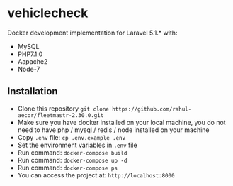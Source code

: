 # vehiclecheck
Docker development implementation for Laravel 5.1.\* with:

- MySQL
- PHP7.1.0
- Aapache2
- Node-7

## Installation

- Clone this repository `git clone https://github.com/rahul-aecor/fleetmastr-2.30.0.git`
- Make sure you have docker installed on your local machine, you do not need to have php / mysql / redis / node installed on your machine
- Copy `.env` file: `cp .env.example .env`
- Set the environment variables in `.env` file
- Run command: `docker-compose build`
- Run command: `docker-compose up -d` 
- Run command: `docker-compose ps` 
- You can access the project at: `http://localhost:8000`
